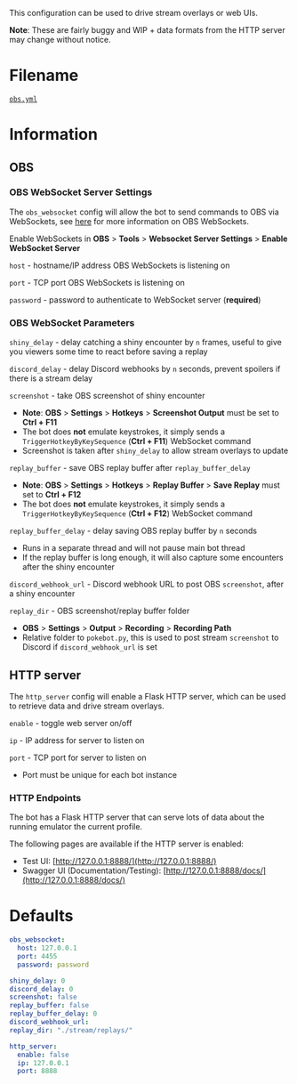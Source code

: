 This configuration can be used to drive stream overlays or web UIs.

**Note**: These are fairly buggy and WIP + data formats from the HTTP server may change without notice.

# Filename
[`obs.yml`](https://github.com/40Cakes/pokebot-gen3/blob/main/profiles/obs.yml)

# Information
## OBS
### OBS WebSocket Server Settings
The `obs_websocket` config will allow the bot to send commands to OBS via WebSockets,
see [here](https://github.com/obsproject/obs-websocket) for more information on OBS WebSockets.

Enable WebSockets in **OBS** > **Tools** > **Websocket Server Settings** > **Enable WebSocket Server**

`host` - hostname/IP address OBS WebSockets is listening on

`port` - TCP port OBS WebSockets is listening on

`password` - password to authenticate to WebSocket server (**required**)

### OBS WebSocket Parameters
`shiny_delay` - delay catching a shiny encounter by `n` frames, useful to give you viewers some time to react before saving a replay

`discord_delay` - delay Discord webhooks by `n` seconds, prevent spoilers if there is a stream delay

`screenshot` - take OBS screenshot of shiny encounter
- **Note**: **OBS** > **Settings** > **Hotkeys** > **Screenshot Output** must be set to **Ctrl + F11**
- The bot does **not** emulate keystrokes, it simply sends a `TriggerHotkeyByKeySequence` (**Ctrl + F11**) WebSocket command
- Screenshot is taken after `shiny_delay` to allow stream overlays to update

`replay_buffer` - save OBS replay buffer after `replay_buffer_delay`
- **Note**: **OBS** > **Settings** > **Hotkeys** > **Replay Buffer** > **Save Replay** must set to **Ctrl + F12**
- The bot does **not** emulate keystrokes, it simply sends a `TriggerHotkeyByKeySequence` (**Ctrl + F12**) WebSocket command

`replay_buffer_delay` - delay saving OBS replay buffer by `n` seconds
- Runs in a separate thread and will not pause main bot thread
- If the replay buffer is long enough, it will also capture some encounters after the shiny encounter

`discord_webhook_url` - Discord webhook URL to post OBS `screenshot`, after a shiny encounter

`replay_dir` - OBS screenshot/replay buffer folder
- **OBS** > **Settings** > **Output** > **Recording** > **Recording Path**
- Relative folder to `pokebot.py`, this is used to post stream `screenshot` to Discord if `discord_webhook_url` is set

## HTTP server
The `http_server` config will enable a Flask HTTP server, which can be used to retrieve data and drive stream overlays.

`enable` - toggle web server on/off

`ip` - IP address for server to listen on

`port` - TCP port for server to listen on
- Port must be unique for each bot instance

### HTTP Endpoints
The bot has a Flask HTTP server that can serve lots of data about the running emulator the current profile.

The following pages are available if the HTTP server is enabled:
- Test UI: [http://127.0.0.1:8888/](http://127.0.0.1:8888/)
- Swagger UI (Documentation/Testing): [http://127.0.0.1:8888/docs/](http://127.0.0.1:8888/docs/)

# Defaults
```yml
obs_websocket:
  host: 127.0.0.1
  port: 4455
  password: password

shiny_delay: 0
discord_delay: 0
screenshot: false
replay_buffer: false
replay_buffer_delay: 0
discord_webhook_url:
replay_dir: "./stream/replays/"

http_server:
  enable: false
  ip: 127.0.0.1
  port: 8888
```